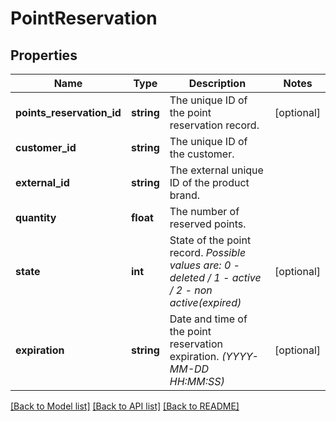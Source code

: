# PointReservation

## Properties
Name | Type | Description | Notes
------------ | ------------- | ------------- | -------------
**points_reservation_id** | **string** | The unique ID of the point reservation record. | [optional] 
**customer_id** | **string** | The unique ID of the customer. | 
**external_id** | **string** | The external unique ID of the product brand. | 
**quantity** | **float** | The number of reserved points. | 
**state** | **int** | State of the point record. *Possible values are: 0 - deleted / 1 - active / 2 - non active(expired)* | [optional] 
**expiration** | **string** | Date and time of the point reservation expiration. *(YYYY-MM-DD HH:MM:SS)* | [optional] 

[[Back to Model list]](../../README.md#documentation-for-models) [[Back to API list]](../../README.md#documentation-for-api-endpoints) [[Back to README]](../../README.md)

